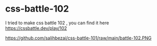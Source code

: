 # css-battle-102

I tried to make css battle 102 , you can find it here https://cssbattle.dev/play/102

https://github.com/salihbezai/css-battle-101/raw/main/battle-102.PNG
